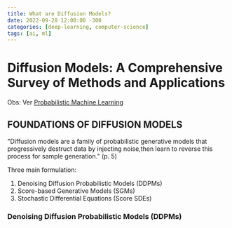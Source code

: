 ```yaml
---
title: What are Diffusion Models?
date: 2022-09-28 12:00:00 -300
categories: [deep-learning, computer-science]
tags: [ai, ml]
---
```


# Diffusion Models: A Comprehensive Survey of Methods and Applications

Obs: Ver [Probabilistic Machine Learning](https://www.youtube.com/playlist?list=PLISXH-iEM4JlFsAp7trKCWyxeO3M70QyJ)

## FOUNDATIONS OF DIFFUSION MODELS
"Diffusion models are a family of probabilistic generative models that progressively destruct data by injecting noise,then learn to reverse this process for sample generation." (p. 5)

Three main formulation:
1. Denoising Diffusion Probabilistic Models (DDPMs)
1. Score-based Generative Models (SGMs)
1. Stochastic Differential Equations (Score SDEs)

###  Denoising Diffusion Probabilistic Models (DDPMs)